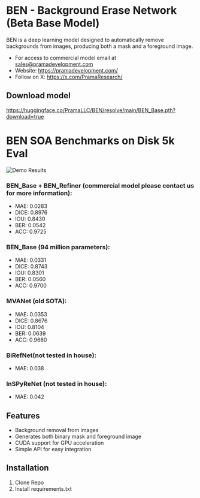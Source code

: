 # BEN - Background Erase Network (Beta Base Model)

BEN is a deep learning model designed to automatically remove backgrounds from images, producing both a mask and a foreground image. 
- For access to commercial model email at sales@pramadevelopment.com
- Website: https://pramadevelopment.com/
- Follow on X: https://x.com/PramaResearch/


## Download model
https://huggingface.co/PramaLLC/BEN/resolve/main/BEN_Base.pth?download=true


# BEN SOA Benchmarks on Disk 5k Eval

![Demo Results](https://huggingface.co/PramaLLC/BEN/resolve/main/demo.jpg?download=true)


### BEN_Base + BEN_Refiner (commercial model please contact us for more information):
- MAE: 0.0283
- DICE: 0.8976
- IOU: 0.8430
- BER: 0.0542
- ACC: 0.9725

### BEN_Base (94 million parameters):
- MAE: 0.0331
- DICE: 0.8743
- IOU: 0.8301
- BER: 0.0560
- ACC: 0.9700

### MVANet (old SOTA):
- MAE: 0.0353
- DICE: 0.8676
- IOU: 0.8104
- BER: 0.0639
- ACC: 0.9660


### BiRefNet(not tested in house):
- MAE: 0.038


### InSPyReNet (not tested in house):
- MAE: 0.042



## Features
- Background removal from images
- Generates both binary mask and foreground image
- CUDA support for GPU acceleration
- Simple API for easy integration

## Installation
1. Clone Repo
2. Install requirements.txt
